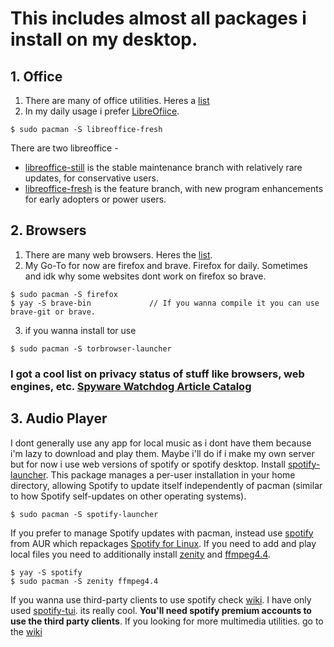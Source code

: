 # This includes almost all packages i install on my desktop.

## 1. Office 
1. There are many of office utilities. Heres a [list](https://wiki.archlinux.org/title/Category:Office)
2. In my daily usage i prefer [LibreOfiice](https://wiki.archlinux.org/title/LibreOffice).
~~~
$ sudo pacman -S libreoffice-fresh
~~~
There are two libreoffice -
  * [libreoffice-still](https://archlinux.org/packages/?name=libreoffice-still) is the stable maintenance branch with relatively rare updates, for conservative users.
  * [libreoffice-fresh](https://archlinux.org/packages/?name=libreoffice-fresh) is the feature branch, with new program enhancements for early adopters or power users.

## 2. Browsers
1. There are many web browsers. Heres the [list](https://wiki.archlinux.org/title/List_of_applications/Internet#Web_browsers).
2. My Go-To for now are firefox and brave. Firefox for daily. Sometimes and idk why some websites dont work on firefox so brave.
~~~
$ sudo pacman -S firefox
$ yay -S brave-bin             // If you wanna compile it you can use brave-git or brave.
~~~
3. if you wanna install tor use
```
$ sudo pacman -S torbrowser-launcher
```
### I got a cool list on privacy status of stuff like browsers, web engines, etc. [Spyware Watchdog Article Catalog](https://xgqt.gitlab.io/spywarewatchdog/articles/index.html)

## 3. Audio Player
I dont generally use any app for local music as i dont have them because i'm lazy to download and play them. Maybe i'll do if i make my own server but for now i use web versions of spotify or spotify desktop. Install [spotify-launcher](https://archlinux.org/packages/?name=spotify-launcher). This package manages a per-user installation in your home directory, allowing Spotify to update itself independently of pacman (similar to how Spotify self-updates on other operating systems).
~~~
$ sudo pacman -S spotify-launcher
~~~

If you prefer to manage Spotify updates with pacman, instead use [spotify](https://aur.archlinux.org/packages/spotify) from AUR which repackages [Spotify for Linux](https://www.spotify.com/us/download/linux/). If you need to add and play local files you need to additionally install [zenity](https://archlinux.org/packages/?name=zenity) and [ffmpeg4.4](https://archlinux.org/packages/?name=ffmpeg4.4). 
~~~
$ yay -S spotify
$ sudo pacman -S zenity ffmpeg4.4
~~~
If you wanna use third-party clients to use spotify check [wiki](https://wiki.archlinux.org/title/spotify). I have only used [spotify-tui](https://github.com/Rigellute/spotify-tui). its really cool. **You'll need spotify premium accounts to use the third party clients**.
If you looking for more multimedia utilities. go to the [wiki](https://wiki.archlinux.org/title/List_of_applications/Multimedia)
